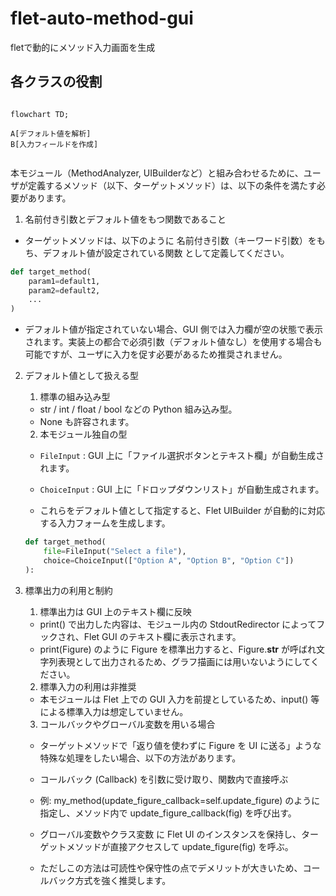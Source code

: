 # flet-auto-method-gui

fletで動的にメソッド入力画面を生成

## 各クラスの役割

```mermaid

flowchart TD;

A[デフォルト値を解析]
B[入力フィールドを作成]


```

本モジュール（MethodAnalyzer, UIBuilderなど）と組み合わせるために、ユーザが定義するメソッド（以下、ターゲットメソッド）は、以下の条件を満たす必要があります。

1. 名前付き引数とデフォルト値をもつ関数であること

- ターゲットメソッドは、以下のように 名前付き引数（キーワード引数）をもち、デフォルト値が設定されている関数 として定義してください。

```python
def target_method(
    param1=default1,
    param2=default2,
    ...
)
```

- デフォルト値が指定されていない場合、GUI 側では入力欄が空の状態で表示されます。実装上の都合で必須引数（デフォルト値なし）を使用する場合も可能ですが、ユーザに入力を促す必要があるため推奨されません。

2. デフォルト値として扱える型
   1. 標準の組み込み型
    - str / int / float / bool などの Python 組み込み型。
    - None も許容されます。

   2. 本モジュール独自の型

    - `FileInput` : GUI 上に「ファイル選択ボタンとテキスト欄」が自動生成されます。
    - `ChoiceInput` : GUI 上に「ドロップダウンリスト」が自動生成されます。

    - これらをデフォルト値として指定すると、Flet UIBuilder が自動的に対応する入力フォームを生成します。
    
    ```python
    def target_method(
        file=FileInput("Select a file"),
        choice=ChoiceInput(["Option A", "Option B", "Option C"])
    ):
    ```

3. 標準出力の利用と制約
   1. 標準出力は GUI 上のテキスト欄に反映

    - print() で出力した内容は、モジュール内の StdoutRedirector によってフックされ、Flet GUI のテキスト欄に表示されます。
    - print(Figure) のように Figure を標準出力すると、Figure.__str__ が呼ばれ文字列表現として出力されるため、グラフ描画には用いないようにしてください。

   2. 標準入力の利用は非推奨

    - 本モジュールは Flet 上での GUI 入力を前提としているため、input() 等による標準入力は想定していません。

   3. コールバックやグローバル変数を用いる場合

    - ターゲットメソッドで「返り値を使わずに Figure を UI に送る」ような特殊な処理をしたい場合、以下の方法があります。

    - コールバック (Callback) を引数に受け取り、関数内で直接呼ぶ
    - 例: my_method(update_figure_callback=self.update_figure) のように指定し、メソッド内で update_figure_callback(fig) を呼び出す。

    - グローバル変数やクラス変数 に Flet UI のインスタンスを保持し、ターゲットメソッドが直接アクセスして update_figure(fig) を呼ぶ。
    - ただしこの方法は可読性や保守性の点でデメリットが大きいため、コールバック方式を強く推奨します。

